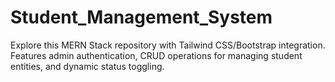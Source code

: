 # Student_Management_System
Explore this MERN Stack repository with Tailwind CSS/Bootstrap integration. Features admin authentication, CRUD operations for managing student entities, and dynamic status toggling. 
